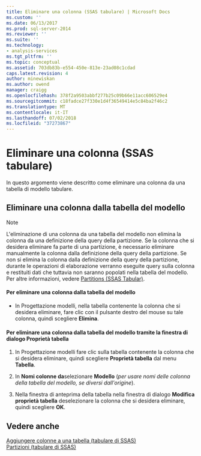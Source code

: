 ```yaml
---
title: Eliminare una colonna (SSAS tabulare) | Microsoft Docs
ms.custom: ''
ms.date: 06/13/2017
ms.prod: sql-server-2014
ms.reviewer: ''
ms.suite: ''
ms.technology:
- analysis-services
ms.tgt_pltfrm: ''
ms.topic: conceptual
ms.assetid: 703db83b-e554-450e-813e-23ad08c1cdad
caps.latest.revision: 4
author: minewiskan
ms.author: owend
manager: craigg
ms.openlocfilehash: 378f2a9503abbf277b25c09b66e11acc606529e4
ms.sourcegitcommit: c18fadce27f330e1d4f36549414e5c84ba2f46c2
ms.translationtype: MT
ms.contentlocale: it-IT
ms.lasthandoff: 07/02/2018
ms.locfileid: "37273867"
---
```

# <a name="delete-a-column-ssas-tabular"></a>Eliminare una colonna (SSAS tabulare)
  In questo argomento viene descritto come eliminare una colonna da una tabella di modello tabulare.  
  
## <a name="delete-a-model-table-column"></a>Eliminare una colonna dalla tabella del modello  
  
> [!NOTE]  
>  L'eliminazione di una colonna da una tabella del modello non elimina la colonna da una definizione della query della partizione. Se la colonna che si desidera eliminare fa parte di una partizione, è necessario eliminare manualmente la colonna dalla definizione della query della partizione. Se non si elimina la colonna dalla definizione della query della partizione, durante le operazioni di elaborazione verranno eseguite query sulla colonna e restituiti dati che tuttavia non saranno popolati nella tabella del modello. Per altre informazioni, vedere [Partitions &#40;SSAS Tabular&#41;](partitions-ssas-tabular.md).  
  
#### <a name="to-delete-a-model-table-column"></a>Per eliminare una colonna dalla tabella del modello  
  
-   In Progettazione modelli, nella tabella contenente la colonna che si desidera eliminare, fare clic con il pulsante destro del mouse su tale colonna, quindi scegliere **Elimina**.  
  
#### <a name="to-delete-a-model-table-column-by-using-the-table-properties-dialog-box"></a>Per eliminare una colonna dalla tabella del modello tramite la finestra di dialogo Proprietà tabella  
  
1.  In Progettazione modelli fare clic sulla tabella contenente la colonna che si desidera eliminare, quindi scegliere **Proprietà tabella** dal menu  **Tabella**.  
  
2.  In **Nomi colonne da**selezionare **Modello** (*per usare nomi delle colonna della tabella del modello, se diversi dall'origine*).  
  
3.  Nella finestra di anteprima della tabella nella finestra di dialogo **Modifica proprietà tabella** deselezionare la colonna che si desidera eliminare, quindi scegliere **OK**.  
  
## <a name="see-also"></a>Vedere anche  
 [Aggiungere colonne a una tabella &#40;tabulare di SSAS&#41;](add-columns-to-a-table-ssas-tabular.md)   
 [Partizioni &#40;tabulare di SSAS&#41;](partitions-ssas-tabular.md)  
  
  
